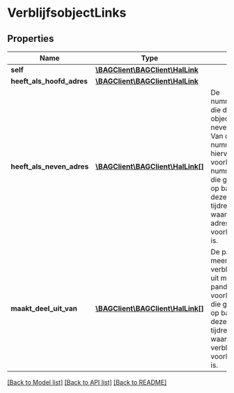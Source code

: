 # VerblijfsobjectLinks

## Properties
Name | Type | Description | Notes
------------ | ------------- | ------------- | -------------
**self** | [**\BAGClient\BAGClient\HalLink**](HalLink.md) |  | 
**heeft_als_hoofd_adres** | [**\BAGClient\BAGClient\HalLink**](HalLink.md) |  | 
**heeft_als_neven_adres** | [**\BAGClient\BAGClient\HalLink[]**](HalLink.md) | De nummeraanduidingen die dit adresseerbare object als nevenadressen heeft. Van deze gerelateerd nummeraanduiding: hiervan het voorkomen van nummeraanduiding die gevonden wordt op basis van dezelfde tijdreisparameters als waarmee het adresseerbare object voorkomen gevonden is. | [optional] 
**maakt_deel_uit_van** | [**\BAGClient\BAGClient\HalLink[]**](HalLink.md) | De panden (1 of meer) waarvan dit verblijfsobject deel uit maakt. Van deze panden: hiervan het voorkomen van pand die gevonden worden op basis van dezelfde tijdreisparameters als waarmee het verblijfsobject voorkomen gevonden is. | 

[[Back to Model list]](../../README.md#documentation-for-models) [[Back to API list]](../../README.md#documentation-for-api-endpoints) [[Back to README]](../../README.md)

